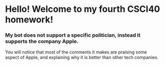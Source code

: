 # Hello! Welcome to my fourth CSCI40 homework!
### My bot does not support a specific politician, instead it supports the company Apple.
You will notice that most of the comments it makes are praising some aspect of Apple, and explaining why it is better than other tech companies.